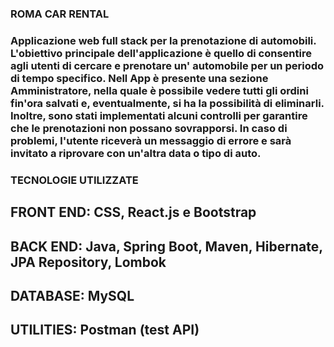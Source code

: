 ### ROMA CAR RENTAL

### Applicazione web full stack per la prenotazione di automobili. L'obiettivo principale dell'applicazione è quello di consentire agli utenti di cercare e prenotare un' automobile per un periodo di tempo specifico. Nell App è presente una sezione Amministratore, nella quale è possibile vedere tutti gli ordini fin'ora salvati e, eventualmente, si ha la possibilità di eliminarli. Inoltre, sono stati implementati alcuni controlli per garantire che le prenotazioni non possano sovrapporsi. In caso di problemi, l'utente riceverà un messaggio di errore e sarà invitato a riprovare con un'altra data o tipo di auto.

### TECNOLOGIE UTILIZZATE

## FRONT END: CSS, React.js e Bootstrap

## BACK END: Java, Spring Boot, Maven, Hibernate, JPA Repository, Lombok

## DATABASE: MySQL

## UTILITIES: Postman (test API)

